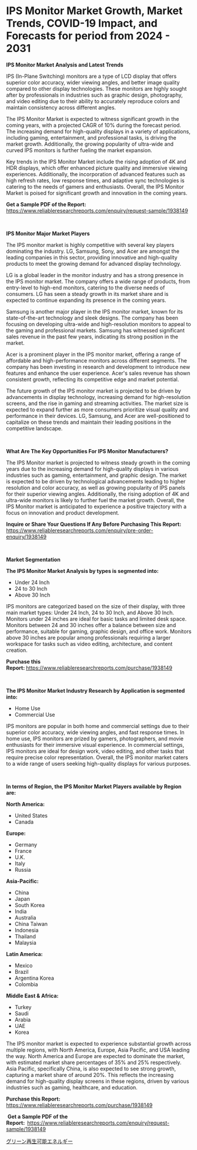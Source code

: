 <p><h1>IPS Monitor Market Growth, Market Trends, COVID-19 Impact, and Forecasts for period from 2024 - 2031</h1></p><p><strong>IPS Monitor Market Analysis and Latest Trends</strong></p>
<p><p>IPS (In-Plane Switching) monitors are a type of LCD display that offers superior color accuracy, wider viewing angles, and better image quality compared to other display technologies. These monitors are highly sought after by professionals in industries such as graphic design, photography, and video editing due to their ability to accurately reproduce colors and maintain consistency across different angles.</p><p>The IPS Monitor Market is expected to witness significant growth in the coming years, with a projected CAGR of 10% during the forecast period. The increasing demand for high-quality displays in a variety of applications, including gaming, entertainment, and professional tasks, is driving the market growth. Additionally, the growing popularity of ultra-wide and curved IPS monitors is further fueling the market expansion.</p><p>Key trends in the IPS Monitor Market include the rising adoption of 4K and HDR displays, which offer enhanced picture quality and immersive viewing experiences. Additionally, the incorporation of advanced features such as high refresh rates, low response times, and adaptive sync technologies is catering to the needs of gamers and enthusiasts. Overall, the IPS Monitor Market is poised for significant growth and innovation in the coming years.</p></p>
<p><strong>Get a Sample PDF of the Report:&nbsp;</strong> <a href="https://www.reliableresearchreports.com/enquiry/request-sample/1938149">https://www.reliableresearchreports.com/enquiry/request-sample/1938149</a></p>
<p>&nbsp;</p>
<p><strong>IPS Monitor Major Market Players</strong></p>
<p><p>The IPS monitor market is highly competitive with several key players dominating the industry. LG, Samsung, Sony, and Acer are amongst the leading companies in this sector, providing innovative and high-quality products to meet the growing demand for advanced display technology. </p><p>LG is a global leader in the monitor industry and has a strong presence in the IPS monitor market. The company offers a wide range of products, from entry-level to high-end monitors, catering to the diverse needs of consumers. LG has seen a steady growth in its market share and is expected to continue expanding its presence in the coming years.</p><p>Samsung is another major player in the IPS monitor market, known for its state-of-the-art technology and sleek designs. The company has been focusing on developing ultra-wide and high-resolution monitors to appeal to the gaming and professional markets. Samsung has witnessed significant sales revenue in the past few years, indicating its strong position in the market.</p><p>Acer is a prominent player in the IPS monitor market, offering a range of affordable and high-performance monitors across different segments. The company has been investing in research and development to introduce new features and enhance the user experience. Acer's sales revenue has shown consistent growth, reflecting its competitive edge and market potential.</p><p>The future growth of the IPS monitor market is projected to be driven by advancements in display technology, increasing demand for high-resolution screens, and the rise in gaming and streaming activities. The market size is expected to expand further as more consumers prioritize visual quality and performance in their devices. LG, Samsung, and Acer are well-positioned to capitalize on these trends and maintain their leading positions in the competitive landscape.</p></p>
<p>&nbsp;</p>
<p><strong>What Are The Key Opportunities For IPS Monitor Manufacturers?</strong></p>
<p><p>The IPS Monitor market is projected to witness steady growth in the coming years due to the increasing demand for high-quality displays in various industries such as gaming, entertainment, and graphic design. The market is expected to be driven by technological advancements leading to higher resolution and color accuracy, as well as growing popularity of IPS panels for their superior viewing angles. Additionally, the rising adoption of 4K and ultra-wide monitors is likely to further fuel the market growth. Overall, the IPS Monitor market is anticipated to experience a positive trajectory with a focus on innovation and product development.</p></p>
<p><strong>Inquire or Share Your Questions If Any Before Purchasing This Report:</strong> <a href="https://www.reliableresearchreports.com/enquiry/pre-order-enquiry/1938149">https://www.reliableresearchreports.com/enquiry/pre-order-enquiry/1938149</a></p>
<p>&nbsp;</p>
<p><strong>Market Segmentation</strong></p>
<p><strong>The IPS Monitor Market Analysis by types is segmented into:</strong></p>
<p><ul><li>Under 24 Inch</li><li>24 to 30 Inch</li><li>Above 30 Inch</li></ul></p>
<p><p>IPS monitors are categorized based on the size of their display, with three main market types: Under 24 Inch, 24 to 30 Inch, and Above 30 Inch. Monitors under 24 inches are ideal for basic tasks and limited desk space. Monitors between 24 and 30 inches offer a balance between size and performance, suitable for gaming, graphic design, and office work. Monitors above 30 inches are popular among professionals requiring a larger workspace for tasks such as video editing, architecture, and content creation.</p></p>
<p><strong>Purchase this Report:&nbsp;</strong><a href="https://www.reliableresearchreports.com/purchase/1938149">https://www.reliableresearchreports.com/purchase/1938149</a></p>
<p>&nbsp;</p>
<p><strong>The IPS Monitor Market Industry Research by Application is segmented into:</strong></p>
<p><ul><li>Home Use</li><li>Commercial Use</li></ul></p>
<p><p>IPS monitors are popular in both home and commercial settings due to their superior color accuracy, wide viewing angles, and fast response times. In home use, IPS monitors are prized by gamers, photographers, and movie enthusiasts for their immersive visual experience. In commercial settings, IPS monitors are ideal for design work, video editing, and other tasks that require precise color representation. Overall, the IPS monitor market caters to a wide range of users seeking high-quality displays for various purposes.</p></p>
<p>&nbsp;</p>
<p><strong>In terms of Region, the IPS Monitor Market Players available by Region are:</strong></p>
<p>
    <p> <strong> North America: </strong>
        <ul>
            <li>United States</li>
            <li>Canada</li>
        </ul>
        </p> 
    <p> <strong> Europe: </strong>
        <ul>
            <li>Germany</li>
            <li>France</li>
            <li>U.K.</li>
            <li>Italy</li>
            <li>Russia</li>
        </ul>
        </p> 
    <p> <strong> Asia-Pacific: </strong>
        <ul>
            <li>China</li>
            <li>Japan</li>
            <li>South Korea</li>
            <li>India</li>
            <li>Australia</li>
            <li>China Taiwan</li>
            <li>Indonesia</li>
            <li>Thailand</li>
            <li>Malaysia</li>
        </ul>
        </p> 
    <p> <strong> Latin America: </strong>
        <ul>
            <li>Mexico</li>
            <li>Brazil</li>
            <li>Argentina Korea</li>
            <li>Colombia</li>
        </ul>
        </p> 
    <p> <strong> Middle East & Africa: </strong>
        <ul>
            <li>Turkey</li>
            <li>Saudi</li>
            <li>Arabia</li>
            <li>UAE</li>
            <li>Korea</li>
        </ul>
    </p>
    </p>
<p><p>The IPS monitor market is expected to experience substantial growth across multiple regions, with North America, Europe, Asia Pacific, and USA leading the way. North America and Europe are expected to dominate the market, with estimated market share percentages of 35% and 25% respectively. Asia Pacific, specifically China, is also expected to see strong growth, capturing a market share of around 20%. This reflects the increasing demand for high-quality display screens in these regions, driven by various industries such as gaming, healthcare, and education.</p></p>
<p><strong>Purchase this Report: </strong><a href="https://www.reliableresearchreports.com/purchase/1938149">https://www.reliableresearchreports.com/purchase/1938149</a></p>
<p>&nbsp;<strong>Get a Sample PDF of the Report:&nbsp;&nbsp;</strong><a href="https://www.reliableresearchreports.com/enquiry/request-sample/1938149">https://www.reliableresearchreports.com/enquiry/request-sample/1938149</a></p>
<p><strong></strong></p>
<p><p><a href="https://medium.com/@sashabeier2023/%E7%B7%91%E3%81%AE%E5%86%8D%E7%94%9F%E5%8F%AF%E8%83%BD%E3%82%A8%E3%83%8D%E3%83%AB%E3%82%AE%E3%83%BC%E5%B8%82%E5%A0%B4%E3%81%AE%E6%B4%9E%E5%AF%9F-%E5%B8%82%E5%A0%B4%E3%83%88%E3%83%AC%E3%83%B3%E3%83%89-%E6%88%90%E9%95%B7-2024%E5%B9%B4%E3%81%8B%E3%82%892031%E5%B9%B4%E3%81%BE%E3%81%A7%E3%81%AE%E4%BA%88%E6%B8%AC-c8cf42d1e65e">グリーン再生可能エネルギー</a></p></p>